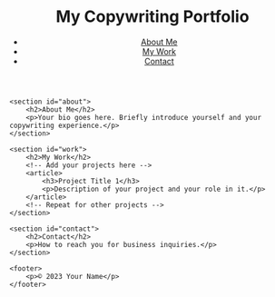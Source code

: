 <!DOCTYPE html>
<html lang="en">
<head>
    <meta charset="UTF-8">
    <meta name="viewport" content="width=device-width, initial-scale=1.0">
    <title>Copywriting Portfolio</title>
    <link rel="stylesheet" href="style.css">
</head>
<body>
    <header>
        <h1>My Copywriting Portfolio</h1>
        <nav>
            <ul>
                <li><a href="#about">About Me</a></li>
                <li><a href="#work">My Work</a></li>
                <li><a href="#contact">Contact</a></li>
            </ul>
        </nav>
    </header>

    <section id="about">
        <h2>About Me</h2>
        <p>Your bio goes here. Briefly introduce yourself and your copywriting experience.</p>
    </section>

    <section id="work">
        <h2>My Work</h2>
        <!-- Add your projects here -->
        <article>
            <h3>Project Title 1</h3>
            <p>Description of your project and your role in it.</p>
        </article>
        <!-- Repeat for other projects -->
    </section>

    <section id="contact">
        <h2>Contact</h2>
        <p>How to reach you for business inquiries.</p>
    </section>

    <footer>
        <p>© 2023 Your Name</p>
    </footer>
</body>
</html>
